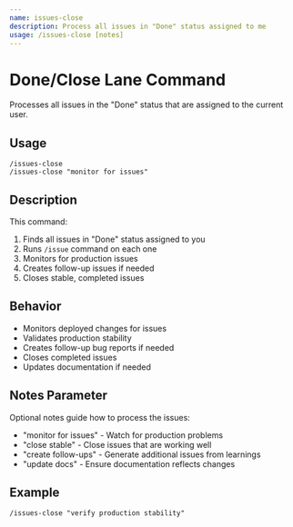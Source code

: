 ```yaml
---
name: issues-close
description: Process all issues in "Done" status assigned to me
usage: /issues-close [notes]
---
```


# Done/Close Lane Command

Processes all issues in the "Done" status that are assigned to the current user.

## Usage
```
/issues-close
/issues-close "monitor for issues"
```

## Description
This command:
1. Finds all issues in "Done" status assigned to you
2. Runs `/issue` command on each one
3. Monitors for production issues
4. Creates follow-up issues if needed
5. Closes stable, completed issues

## Behavior
- Monitors deployed changes for issues
- Validates production stability
- Creates follow-up bug reports if needed
- Closes completed issues
- Updates documentation if needed

## Notes Parameter
Optional notes guide how to process the issues:
- "monitor for issues" - Watch for production problems
- "close stable" - Close issues that are working well
- "create follow-ups" - Generate additional issues from learnings
- "update docs" - Ensure documentation reflects changes

## Example
```
/issues-close "verify production stability"
```